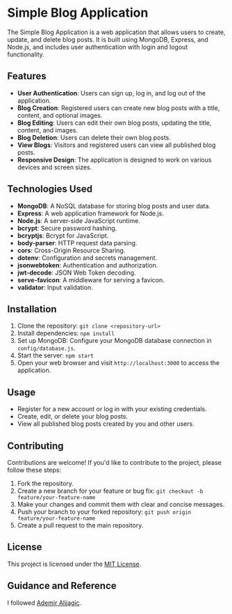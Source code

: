 # Simple Blog Application

The Simple Blog Application is a web application that allows users to create, update, and delete blog posts. It is built using MongoDB, Express, and Node.js, and includes user authentication with login and logout functionality.

## Features

- **User Authentication**: Users can sign up, log in, and log out of the application.
- **Blog Creation**: Registered users can create new blog posts with a title, content, and optional images.
- **Blog Editing**: Users can edit their own blog posts, updating the title, content, and images.
- **Blog Deletion**: Users can delete their own blog posts.
- **View Blogs**: Visitors and registered users can view all published blog posts.
- **Responsive Design**: The application is designed to work on various devices and screen sizes.

## Technologies Used

- **MongoDB**: A NoSQL database for storing blog posts and user data.
- **Express**: A web application framework for Node.js.
- **Node.js**: A server-side JavaScript runtime.
- **bcrypt**: Secure password hashing.
- **bcryptjs**: Bcrypt for JavaScript.
- **body-parser**: HTTP request data parsing.
- **cors**: Cross-Origin Resource Sharing.
- **dotenv**: Configuration and secrets management.
- **jsonwebtoken**: Authentication and authorization.
- **jwt-decode**: JSON Web Token decoding.
- **serve-favicon**: A middleware for serving a favicon.
- **validator**: Input validation.

## Installation

1. Clone the repository: `git clone <repository-url>`
2. Install dependencies: `npm install`
3. Set up MongoDB: Configure your MongoDB database connection in `config/database.js`.
4. Start the server: `npm start`
5. Open your web browser and visit `http://localhost:3000` to access the application.

## Usage

- Register for a new account or log in with your existing credentials.
- Create, edit, or delete your blog posts.
- View all published blog posts created by you and other users.

## Contributing

Contributions are welcome! If you'd like to contribute to the project, please follow these steps:

1. Fork the repository.
2. Create a new branch for your feature or bug fix: `git checkout -b feature/your-feature-name`
3. Make your changes and commit them with clear and concise messages.
4. Push your branch to your forked repository: `git push origin feature/your-feature-name`
5. Create a pull request to the main repository.

## License

This project is licensed under the [MIT License](LICENSE).

## Guidance and Reference

I followed [Ademir Alijagic](https://www.linkedin.com/in/ademiralijagic).
